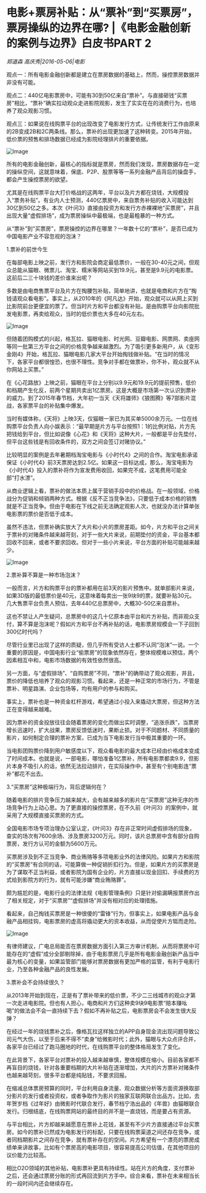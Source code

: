 # 电影+票房补贴：从“票补”到“买票房”，票房操纵的边界在哪? |《电影金融创新的案例与边界》白皮书PART 2

*郑道森 高庆秀|2016-05-06|电影*

观点一：所有电影金融创新都是建立在票房数据的基础上，然而，操控票房数据并非没有可能。

观点二：440亿电影票房中，可能有30到50亿来自“票补”。与直接砸钱“买票房”相比，“票补”确实拉动观众走进影院观影，发生了实实在在的消费行为，也培养了观众观影习惯。

观点三：如果说在线购票平台的出现改变了电影发行方式，让传统发行工作由原来的2B变成2B和2C两条线。那么，票补的出现更加速了这种转变。2015年开始，低价票的预售和排场数据已经成为影院经理排片的重要依据。

![Image](http://p2.pstatp.com/large/320a0001b0d1302f43d2)

所有的电影金融创新，最核心的指标就是票房，然而我们发现，票房数据存在一定的操纵空间，这就意味着，保底、P2P、股票等等一系列金融产品背后的操盘手，都会产生操控票房的欲望。

尤其是在线购票平台大打价格战的这两年，平台以及片方都在烧钱，大规模投入“票务补贴”。有业内人士预测，440亿票房中，来自票务补贴的收入可能达到30亿到50亿之多。本次《叶问3》直接由投资方和发行方赤裸裸地“买票房”，并且出现大量“虚假排场”，成为票房操纵中最极端，也是最粗暴的一种方式。

从“票补”到“买票房”，票房操控的边界在哪里？一年数十亿的“票补”，是否已成为中国电影产业不容忽视的泡沫？

1.票补的前世今生

在每部电影上映之前，发行方和影院会商定最低票价，一般在30-40元之间，但观众总能从猫眼、微票儿、淘宝、糯米等网站买到19.9元，甚至是9.9元的电影票。这前后二三十块钱的差价谁来出呢？

多数是由电商售票平台及片方在掏腰包补贴，简单地讲，也就是电商和片方在“掏钱请观众看电影”。事实上，从2010年的《阿凡达》开始，观众就可以从网上买到比影院前台更便宜的票了。但当时片方和平台都没有补贴，是由购票平台向影院批发电影票，再卖给观众，当时的低价票也大多在40元左右。

![Image](http://p1.pstatp.com/large/322b00001ef7f198a296)

但随着团购模式的兴起，格瓦拉、猫眼电影、时光网、豆瓣电影、网票网、卖座网等同一批第三方平台之间的价格竞争越来越激烈。为了吸引更多新用户，从《变形金刚4》开始，格瓦拉、猫眼电影几家大平台开始掏钱做补贴。“在当时的情况下，各家平台都很惶恐，也很不理性。竞争对手都在做票补，你不补，观众就不从你网站上买票。”

在《心花路放》上映之前，猫眼在平台上分别以9.9元和19.9元的提前预售，低价和档期产生化反，前两个星期共卖出1亿票房。这是大概是市场第一次认识到票补的威力。到了2015年春节档，大年初一当天《天将雄师》《狼图腾》等7部影片混战，各家票平台的补贴集中爆发。

当时有媒体称，《天将》上映3天，仅猫眼一家已为其买单5000余万元。一位在线购票平台负责人向小娱表示：“最早期是片方与平台按照1：1的比例对贴，片方先把钱给到平台，但比如说像《心花》和《天将》这种大片，一般都是平台先垫付，但平台这些钱是有回收条件的，双方之间会签订对赌协议。”

比较明显的案例是去年暑期档淘宝电影与《小时代4》之间的合作。淘宝电影承诺保证《小时代4》前3天票房达到2.5亿。如果这一目标达成，那么，淘宝电影为《小时代4》投入的票补将作为宣发费用收回，如果完不成，这笔费用可能全部“打水漂”。

从商业逻辑上看，票补的做法本质上属于营销手段中的价格战。在一般领域，价格战分为促销和倾销两种方式。根据《反不正当竞争法》，只要低于成本价格的销售就是不正当竞争。但由于电影在下线之前无法确定观影人次，也就没办法计算单张电影票的票价是否低于成本。

虽然不违法，但票补确实放大了大片和小片的票房差距。如今，片方和平台之间关于票补的对赌条件越来越苛刻，对于一些大片来说，前期垫付的资金，平台基本都回收不回来，或者不要求回收。但对于一些小片来说，平台方面的补贴可能越来越少。

![Image](http://p2.pstatp.com/large/3212000060ea85a365bd)

2.票补算不算是一种市场泡沫？

一般而言，片方和购票平台的票补都用在前3天的影片预售中。就单部影片来说，如果3D版的最低票价是40元，这意味着每卖出一张9块9的票，就要补贴30元。几大售票平台负责人预估，去年440亿总票房中，大概30-50亿来自票补。

这也不禁让人产生疑问，总票房中的这几十亿原本由平台和片方补贴，而非观众支付，算不算是泡沫呢？假如片方和平台不再补贴的话，电影票房规模会一下子回到300亿时代吗？

尽管行业里已出现了这样的质疑，但几乎所有受访人士都不认同“泡沫”一说。一个重要的原因是，中国电影行业“偷票房”的现象依然存在，整体规模难以预估，两个因素相互中和，电影市场数据的有效性依然很高。

另一方面，与“虚假排场”、“自购票房”不同，“票补”的确带动了观众观影，并且，票价的降低也培养了观众的观影习惯。看起来，还是一种正常的市场行为，不管是票补、明星路演、企业包场等，均有用户的参与和购买。

事实上，票补也是一种资金杠杆游戏，希望通过小投入来撬动大票房，但这种方法正在变得越来越难。

因为票补的资金投放往往会随着票房的变化而做出实时调整，“追涨杀跌”，当票房增长迅速时，扩大战果，票房反馈低迷时，果断止损。对于不同题材、不同质量的影片，如何制定合理的票补方案，已成为当下电影发行当中极其重要的一环。

当电影团购票价降到用户敏感度以下，观众看电影的最大成本已经由价格成本变成了时间成本。也就是说，一部电影，哪怕准备1亿票补，所有电影票都卖9.9，但影片本身不吸引人的话，依然无法拉动排片，在实际操作中，甚至有个别电影连“票补”都花不出去。

3.“买票房”这种极端行为，背后逻辑何在？

随着电影的排片竞争压力越来越大，会有越来越多的影片在“买票房”这种无序的市场竞争行为上动心思。为了更直接的操控票房，在不久前《叶问3》的案例中，就采用了大规模直接买票房的方式。

全国电影市场专项治理办公室认定，《叶问3》存在非正常时间虚假排场的现象，查实的场次有7600余场、涉及票房3200万元。同时，该片总票房中含有部分自购票房，发行方认可的金额为5600万元。

买票房涉及到不正当竞争、商业贿赂等多项电影业外的法律风险。如果片方和影院的“买票房”有合同的话，可能算做一种促销折扣行为。但是，如果片方的买票房是为了谋取不正当利益，或者影院为国有企业的，片方直接以现金回扣、手续费的方式给到影院方的行为，就有可能涉嫌“商业贿赂罪”。

颇为尴尬的是，电影行业的法律法规《电影管理条例》只是针对偷漏瞒报票房作出了相关规定，对于“买票房”“虚假排场”并没有相对应的处理措施。

看起来，自己掏钱买票房是一种很傻的“雷锋”行为，但事实上，如果电影产品与金融产品相挂钩，电影票房的虚高将撬动更大的资本收益，从而促使片方铤而走险。

![Image](http://p2.pstatp.com/large/3214000293650b6590cf)

有律师建议，广电总局能否在票房数据方面引入第三方审计机制，从而将票房中可能存在的“虚假”成分全部剔除掉，由于电影票房几乎是所有电影金融创新产品当中最为核心的变量，如果监管部门能够对票房数据有更加严格的监管，有利于电影行业，乃至各种金融产品的良性发展。

3.票补会不会持续很久？

从2013年开始到现在，正是有了票补带来的低价票，不少二三线城市的观众才第一次走进电影院。但也有人担心，电商和片方们这种卖9块9电影票“赔本赚吆喝”的做法会不会一直持续下去？假如不再补贴之后，电影票房会不会发生很大反弹？

在经过一年的烧钱票补之后，像格瓦拉这样独立的APP自身现金流出现问题导致公司元气大伤，以至于后来不得不“卖身”给微影时代；此外，猫眼与大众点评合并，各家平台已经过了跑马圈地的时代，在线购票平台的整体格局发生了变化。

在此背景下，各家平台对票补的投入越来越审慎，整体规模在缩小。目前各家都不再盲目的烧钱，针对各重要档期的大片补贴在逐渐增加，大片的片方票补对赌条件也越来越苛刻，很多平台都是纯贴钱，不要求回报。

在缩减总体票房预算的同时，平台利用自身流量、观众数据分析等方面资源换取部分影片的发行或者投资权，或者争取作为影片的独家互联网联合出品方。比如，去年贺岁档《过年好》由微影时代联合发行，春节档宁浩出品的《年兽》由猫眼联合发行。归根结底，在线购票网站的最终目的并不是一直烧钱，而是要占有资源。

与平台相比，片方却越来越愿意在票补上花钱，甚至有不少片方直接通过平台买票房。如今的票补已然成为电影发行的标配，只要在线购票渠道之间还存在竞争，或者同档期影片之间存在竞争，就有票补存在的空间。片方希望有一个漂亮的票房成绩单来讲故事，比如有个票房高的电影项目，很容易提高公司估值，在其他项目的议价能力比较高。

相比O2O领域的其他补贴，电影票补更具有持续性。站在片方的角度，支付票补之后，还会通过票房分账的形式再回流到片方手中。综合来看，票补在未来相当长的一段时间内还会继续存在。

